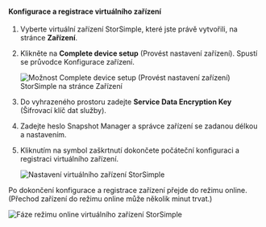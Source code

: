 #### <a name="to-configure-and-register-the-virtual-device"></a>Konfigurace a registrace virtuálního zařízení

1. Vyberte virtuální zařízení StorSimple, které jste právě vytvořili, na stránce **Zařízení**.
2. Klikněte na **Complete device setup** (Provést nastavení zařízení). Spustí se průvodce Konfigurace zařízení.
    
    ![Možnost Complete device setup (Provést nastavení zařízení) StorSimple na stránce Zařízení](./media/storsimple-configure-register-virtual-device/StorSimple_CompleteDeviceSetupSVA1M.png)

4. Do vyhrazeného prostoru zadejte **Service Data Encryption Key** (Šifrovací klíč dat služby).

5. Zadejte heslo Snapshot Manager a správce zařízení se zadanou délkou a nastavením.

6. Kliknutím na symbol zaškrtnutí dokončete počáteční konfiguraci a registraci virtuálního zařízení. 
    
    ![Nastavení virtuálního zařízení StorSimple](./media/storsimple-configure-register-virtual-device/StorSimple_VirtualDeviceSettings1.png)

Po dokončení konfigurace a registrace zařízení přejde do režimu online. (Přechod zařízení do režimu online může několik minut trvat.)

![Fáze režimu online virtuálního zařízení StorSimple](./media/storsimple-configure-register-virtual-device/StorSimple_VirtualDeviceOnline1M.png)

